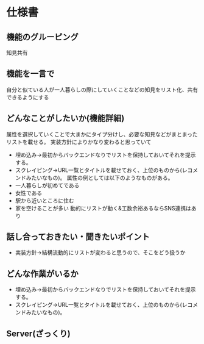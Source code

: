 # 仕様書

## 機能のグルーピング

知見共有

## 機能を一言で

自分と似ている人が一人暮らしの際にしていくことなどの知見をリスト化、共有できるようにする

## どんなことがしたいか(機能詳細)

属性を選択していくことで大まかにタイプ分けし、必要な知見などがまとまったリストを載せる。
実装方針によりかなり変わると思っていて
- 埋め込み→最初からバックエンドなりでリストを保持しておいてそれを提示する。
- スクレイピング→URL一覧とタイトルを載せておく、上位のものから(レコメンドみたいなもの)。
属性の例としては以下のようなものがある。
- 一人暮らしが初めてである
- 女性である
- 駅から近いところに住む
- 家を空けることが多い
動的にリストが動く&工数余裕あるならSNS連携はあり

## 話し合っておきたい・聞きたいポイント

- 実装方針→結構流動的にリストが変わると思うので、そこをどう扱うか

## どんな作業がいるか

- 埋め込み→最初からバックエンドなりでリストを保持しておいてそれを提示する。
- スクレイピング→URL一覧とタイトルを載せておく、上位のものから(レコメンドみたいなもの)。

## Server(ざっくり)
